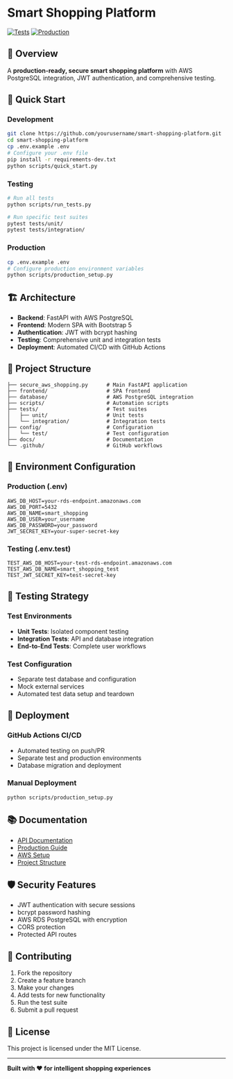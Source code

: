 # Smart Shopping Platform

[![Tests](https://github.com/yourusername/smart-shopping-platform/workflows/Tests/badge.svg)](https://github.com/yourusername/smart-shopping-platform/actions)
[![Production](https://github.com/yourusername/smart-shopping-platform/workflows/Production/badge.svg)](https://github.com/yourusername/smart-shopping-platform/actions)

## 🎯 Overview

A **production-ready, secure smart shopping platform** with AWS PostgreSQL integration, JWT authentication, and comprehensive testing.

## 🚀 Quick Start

### Development
```bash
git clone https://github.com/yourusername/smart-shopping-platform.git
cd smart-shopping-platform
cp .env.example .env
# Configure your .env file
pip install -r requirements-dev.txt
python scripts/quick_start.py
```

### Testing
```bash
# Run all tests
python scripts/run_tests.py

# Run specific test suites
pytest tests/unit/
pytest tests/integration/
```

### Production
```bash
cp .env.example .env
# Configure production environment variables
python scripts/production_setup.py
```

## 🏗️ Architecture

- **Backend**: FastAPI with AWS PostgreSQL
- **Frontend**: Modern SPA with Bootstrap 5
- **Authentication**: JWT with bcrypt hashing
- **Testing**: Comprehensive unit and integration tests
- **Deployment**: Automated CI/CD with GitHub Actions

## 📁 Project Structure

```
├── secure_aws_shopping.py      # Main FastAPI application
├── frontend/                   # SPA frontend
├── database/                   # AWS PostgreSQL integration
├── scripts/                    # Automation scripts
├── tests/                      # Test suites
│   ├── unit/                   # Unit tests
│   └── integration/            # Integration tests
├── config/                     # Configuration
│   └── test/                   # Test configuration
├── docs/                       # Documentation
└── .github/                    # GitHub workflows
```

## 🔧 Environment Configuration

### Production (.env)
```env
AWS_DB_HOST=your-rds-endpoint.amazonaws.com
AWS_DB_PORT=5432
AWS_DB_NAME=smart_shopping
AWS_DB_USER=your_username
AWS_DB_PASSWORD=your_password
JWT_SECRET_KEY=your-super-secret-key
```

### Testing (.env.test)
```env
TEST_AWS_DB_HOST=your-test-rds-endpoint.amazonaws.com
TEST_AWS_DB_NAME=smart_shopping_test
TEST_JWT_SECRET_KEY=test-secret-key
```

## 🧪 Testing Strategy

### Test Environments
- **Unit Tests**: Isolated component testing
- **Integration Tests**: API and database integration
- **End-to-End Tests**: Complete user workflows

### Test Configuration
- Separate test database and configuration
- Mock external services
- Automated test data setup and teardown

## 🚀 Deployment

### GitHub Actions CI/CD
- Automated testing on push/PR
- Separate test and production environments
- Database migration and deployment

### Manual Deployment
```bash
python scripts/production_setup.py
```

## 📚 Documentation

- [API Documentation](http://localhost:8888/admin/docs)
- [Production Guide](docs/PRODUCTION_DEPLOYMENT_GUIDE.md)
- [AWS Setup](docs/AWS_SETUP.md)
- [Project Structure](docs/PROJECT_STRUCTURE.md)

## 🛡️ Security Features

- JWT authentication with secure sessions
- bcrypt password hashing
- AWS RDS PostgreSQL with encryption
- CORS protection
- Protected API routes

## 🤝 Contributing

1. Fork the repository
2. Create a feature branch
3. Make your changes
4. Add tests for new functionality
5. Run the test suite
6. Submit a pull request

## 📄 License

This project is licensed under the MIT License.

---

**Built with ❤️ for intelligent shopping experiences**
